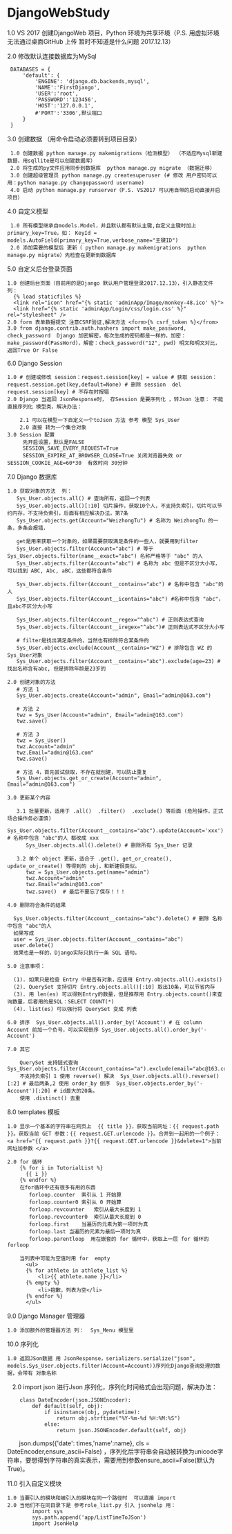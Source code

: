 ﻿# DjangoWebStudy
1.0 VS 2017 创建DjangoWeb 项目，Python 环境为共享环境（P.S. 用虚拟环境无法通过桌面GitHub 上传 暂时不知道是什么问题 2017.12.13）

2.0 修改默认连接数据库为MySql 
 
     DATABASES = {
         'default': {
             'ENGINE': 'django.db.backends,mysql',
             'NAME':'FirstDjango',
             'USER':'root',
             'PASSWORD':'123456',
             'HOST':'127.0.0.1',
             #'PORT':'3306',默认端口
         }
     }

3.0  创建数据 （用命令启动必须要转到项目目录）

     1.0 创建数据 python manage.py makemigrations（检测模型） （不适应Mysql新建数据，用sqllite是可以创建数据库）
     2.0 将生成的py文件应用同步到数据库  python manage.py migrate （数据迁移）
     3.0 创建超级管理员 python manage.py createsuperuser (# 修改 用户密码可以用：python manage.py changepassword username)
     4.0 启动 python manage.py runserver（P.S. VS2017 可以用自带的启动直接开启项目）

4.0 自定义模型
     
	 1.0 所有模型继承自models.Model，并且默认都有默认主键,自定义主键时加上primary_key=True，如： KeyId = models.AutoField(primary_key=True,verbose_name="主键ID")
	 2.0 添加需要的模型后 更新（ python manage.py makemigrations  python manage.py migrate）先检查在更新到数据库

5.0 自定义后台登录页面
    
	1.0 创建后台页面（目前用的是Django 默认用户管理登录2017.12.13），引入静态文件 列：
	  {% load staticfiles %}
      <link rel="icon" href="{% static 'adminApp/Image/monkey-48.ico' %}">
      <link href="{% static 'adminApp/Login/css/login.css' %}" rel="stylesheet" />
	2.0 form 表单数据提交 注意CSRF验证,解决方法 <form>{% csrf_token %}</from>
	3.0 from django.contrib.auth.hashers import make_password, check_password  Django 加密解密，每次生成的密码都是一样的，加密：  make_password(PassWord)，解密：check_password("12", pwd) 明文和明文对比，返回True Or False

6.0 Django Session
 
    1.0 # 创建或修改 session：request.session[key] = value # 获取 session：request.session.get(key,default=None) # 删除 session  del request.session[key] # 不存在时报错
	2.0 Django 当返回 JsonResponse时， 存Session 是要序列化 ，转Json 注意： 不能直接序列化 模型类，解决办法：
	
	    2.1 可以在模型一下自定义一个toJson 方法 参考 模型 Sys_User
		2.0 直接 转为一个集合对象
	3.0 Session 配置
	     先开启设置，默认是FALSE
         SESSION_SAVE_EVERY_REQUEST=True
         SESSION_EXPIRE_AT_BROWSER_CLOSE=True 关闭浏览器失效 or  SESSION_COOKIE_AGE=60*30  有效时间 30分钟         

7.0 Django 数据库
   
    1.0 获取对象的方法  列： 
	   Sys_User.objects.all() # 查询所有，返回一个列表
       Sys_User.objects.all()[:10] 切片操作，获取10个人，不支持负索引，切片可以节约内存，不支持负索引，后面有相应解决办法，第7条
       Sys_User.objects.get(Account="WeizhongTu") # 名称为 WeizhongTu 的一条，多条会报错，

	   get是用来获取一个对象的，如果需要获取满足条件的一些人，就要用到filter
       Sys_User.objects.filter(Account="abc") # 等于Sys_User.objects.filter(name__exact="abc") 名称严格等于 "abc" 的人
       Sys_User.objects.filter(Account="abc") # 名称为 abc 但是不区分大小写，可以找到 ABC, Abc, aBC，这些都符合条件

	   Sys_User.objects.filter(Account__contains="abc") # 名称中包含 "abc"的人
       Sys_User.objects.filter(Account__icontains="abc") #名称中包含 "abc"，且abc不区分大小写
        
       Sys_User.objects.filter(Account__regex="^abc") # 正则表达式查询
       Sys_User.objects.filter(Account__iregex="^abc")# 正则表达式不区分大小写
        
       # filter是找出满足条件的，当然也有排除符合某条件的
       Sys_User.objects.exclude(Account__contains="WZ") # 排除包含 WZ 的Sys_User对象
       Sys_User.objects.filter(Account__contains="abc").exclude(age=23) # 找出名称含有abc, 但是排除年龄是23岁的

	2.0 创建对象的方法
       # 方法 1
       Sys_User.objects.create(Account="admin", Email="admin@163.com")
        
       # 方法 2
       twz = Sys_User(Account="admin", Email="admin@163.com")
       twz.save()
        
       # 方法 3
       twz = Sys_User()
       twz.Account="admin"
       twz.Email="admin@163.com"
       twz.save()
        
       # 方法 4，首先尝试获取，不存在就创建，可以防止重复
       Sys_User.objects.get_or_create(Account="admin", Email="admin@163.com")

	3.0 更新某个内容

	   3.1 批量更新，适用于 .all()  .filter()  .exclude() 等后面 (危险操作，正式场合操作务必谨慎)
	      Sys_User.objects.filter(Account__contains="abc").update(Account='xxx') # 名称中包含 "abc"的人 都改成 xxx
          Sys_User.objects.all().delete() # 删除所有 Sys_User 记录

	   3.2 单个 object 更新，适合于 .get(), get_or_create(), update_or_create() 等得到的 obj，和新建很类似。
	      twz = Sys_User.objects.get(name="admin")
          twz.Account="admin"
          twz.Email="admin@163.com"
          twz.save()  # 最后不要忘了保存！！！

    4.0 删除符合条件的结果
	  
	  Sys_User.objects.filter(Account__contains="abc").delete() # 删除 名称中包含 "abc"的人 
      如果写成 
      user = Sys_User.objects.filter(Account__contains="abc")
      user.delete()
      效果也是一样的，Django实际只执行一条 SQL 语句。

	5.0 注意事项：

      (1). 如果只是检查 Entry 中是否有对象，应该用 Entry.objects.all().exists()      
      (2). QuerySet 支持切片 Entry.objects.all()[:10] 取出10条，可以节省内存      
      (3). 用 len(es) 可以得到Entry的数量，但是推荐用 Entry.objects.count()来查询数量，后者用的是SQL：SELECT COUNT(*)      
      (4). list(es) 可以强行将 QuerySet 变成 列表

	6.0 排序  Sys_User.objects.all().order_by('Account') # 在 column Account 前加一个负号，可以实现倒序 Sys_User.objects.all().order_by('-Account')

	7.0 其它
	   
	    QuerySet 支持链式查询  Sys_User.objects.filter(Account_contains="a").exclude(email="abc@163.com"),
		不支持负索引 1 使用 reverse() 解决  Sys_User.objects.all().reverse()[:2] # 最后两条,2 使用 order_by 倒序  Sys_User.objects.order_by('-Account')[:20] # id最大的20条。
		使用 .distinct() 去重

8.0 templates 模板

    1.0 显示一个基本的字符串在网页上  {{ title }}，获取当前网址：{{ request.path }}。获取当前 GET 参数：{{ request.GET.urlencode }}。合并到一起用的一个例子：<a href="{{ request.path }}?{{ request.GET.urlencode }}&delete=1">当前网址加参数 </a>

	2.0 for 循环 
	    {% for i in TutorialList %}
          {{ i }}
        {% endfor %}
		在for循环中还有很多有用的东西
		   forloop.counter	索引从 1 开始算
           forloop.counter0	索引从 0 开始算
           forloop.revcounter	索引从最大长度到 1
           forloop.revcounter0	索引从最大长度到 0
           forloop.first	当遍历的元素为第一项时为真
           forloop.last	当遍历的元素为最后一项时为真
           forloop.parentloop  用在嵌套的 for 循环中，获取上一层 for 循环的 forloop

		当列表中可能为空值时用 for  empty
		  <ul>
          {% for athlete in athlete_list %}
              <li>{{ athlete.name }}</li>
          {% empty %}
              <li>抱歉，列表为空</li>
          {% endfor %}
          </ul>

9.0 Django Manager 管理器
  
    1.0 添加额外的管理器方法 列：  Sys_Menu 模型里

10.0 序列化

    1.0 返回JSon数据 用 JsonResponse，serializers.serialize("json", models.Sys_User.objects.filter(Account=Account))序列化Django查询处理的数据，会带有 对象名称
    2.0 import json 进行Json 序列化，序列化时间格式会出现问题，解决办法：
    
        class DateEncoder(json.JSONEncoder):  
            def default(self, obj):  
                if isinstance(obj, pydatetime): 
                    return obj.strftime("%Y-%m-%d %H:%M:%S")  
                else:  
                    return json.JSONEncoder.default(self, obj) 
        json.dumps({'date': times,'name':name}, cls = DateEncoder,ensure_ascii=False) ，序列化后字符串会自动被转换为unicode字符串，要想得到字符串的真实表示，需要用到参数ensure_ascii=False(默认为True)。	

 11.0 引入自定义模块
   
    1.0 当要引入的模块和被引入的模块在同一个路径时  可以直接 import
	2.0 当他们不在同目录下是 参考role_list.py 引入 jsonhelp 用：
	        import sys 
			sys.path.append('app/ListTimeToJSon')
			import JsonHelp